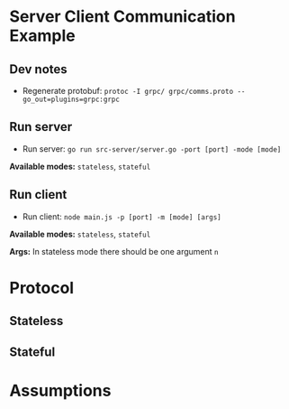 # Server Client Communication Example

## Dev notes

* Regenerate protobuf: `protoc -I grpc/ grpc/comms.proto --go_out=plugins=grpc:grpc`

## Run server

* Run server: `go run src-server/server.go -port [port] -mode [mode]`

**Available modes:** `stateless`, `stateful`

## Run client 

* Run client: `node main.js -p [port] -m [mode] [args]`

**Available modes:** `stateless`, `stateful`

**Args:** In stateless mode there should be one argument `n`

# Protocol

## Stateless

<Placeholder>

## Stateful

<Placeholder>

# Assumptions

<Placeholder>
